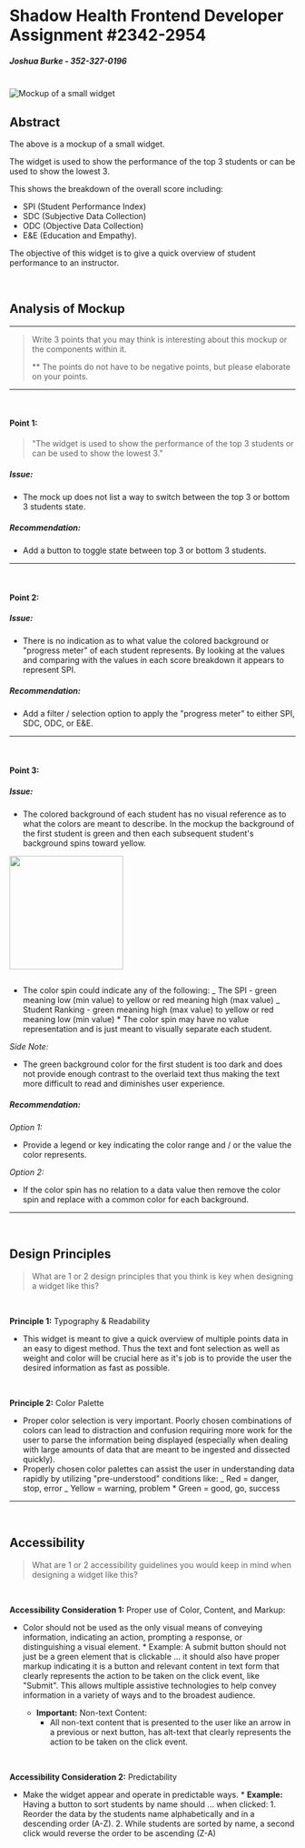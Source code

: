# Shadow Health Frontend Developer Assignment #2342-2954

##### Joshua Burke - 352-327-0196

<br />

<div class="md-abstract">
<div class="md-abstract-image">

<img src="https://res.cloudinary.com/joshio58/image/upload/v1594925716/Shadow_Health/mockup-2342-2954_r7uvpc.jpg" class="img-resp" alt="Mockup of a small widget" />

</div>

## Abstract

<div class="md-abstract-definition">

The above is a mockup of a small widget.

The widget is used to show the performance of the top 3 students or can be used to show the lowest 3.

This shows the breakdown of the overall score including:

-   SPI (Student Performance Index)
-   SDC (Subjective Data Collection)
-   ODC (Objective Data Collection)
-   E&E (Education and Empathy).

The objective of this widget is to give a quick overview of student performance to an instructor.

</div>

</div>

<br />

## Analysis of Mockup

<hr />

> Write 3 points that you may think is interesting about this mockup or the components within it.
>
> \*\* The points do not have to be negative points, but please elaborate on your points.

<hr />
<br />

#### Point 1:

> "The widget is used to show the performance of the top 3 students or can be used to show the lowest 3."

##### Issue:

-   The mock up does not list a way to switch between the top 3 or bottom 3 students state.

##### Recommendation:

-   Add a button to toggle state between top 3 or bottom 3 students.

<hr />
<br />

#### Point 2:

##### Issue:

-   There is no indication as to what value the colored background or "progress meter" of each student represents. By looking at the values and comparing with the values in each score breakdown it appears to represent SPI.

##### Recommendation:

-   Add a filter / selection option to apply the "progress meter" to either SPI, SDC, ODC, or E&E.

<hr />
<br />

#### Point 3:

##### Issue:

-   The colored background of each student has no visual reference as to what the colors are meant to describe. In the mockup the background of the first student is green and then each subsequent student's background spins toward yellow.

<img src="https://res.cloudinary.com/joshio58/image/upload/v1594931818/Shadow_Health/color-wheel_pvblgy.png" width=200 style="margin:0 auto 1em auto">

-   The color spin could indicate any of the following:
    _ The SPI - green meaning low (min value) to yellow or red meaning high (max value)
    _ Student Ranking - green meaning high (max value) to yellow or red meaning low (min value) \* The color spin may have no value representation and is just meant to visually separate each student.

_Side Note:_

-   The green background color for the first student is too dark and does not provide enough contrast to the overlaid text thus making the text more difficult to read and diminishes user experience.

##### Recommendation:

_Option 1:_

-   Provide a legend or key indicating the color range and / or the value the color represents.

_Option 2:_

-   If the color spin has no relation to a data value then remove the color spin and replace with a common color for each background.

<hr />
<br />

## Design Principles

> What are 1 or 2 design principles that you think is key when designing a widget like this?

<br />

**Principle 1:** Typography & Readability

-   This widget is meant to give a quick overview of multiple points data in an easy to digest method. Thus the text and font selection as well as weight and color will be crucial here as it's job is to provide the user the desired information as fast as possible.

<br />

**Principle 2:** Color Palette

-   Proper color selection is very important. Poorly chosen combinations of colors can lead to distraction and confusion requiring more work for the user to parse the information being displayed (especially when dealing with large amounts of data that are meant to be ingested and dissected quickly).
-   Properly chosen color palettes can assist the user in understanding data rapidly by utilizing "pre-understood" conditions like:
    _ Red = danger, stop, error
    _ Yellow = warning, problem \* Green = good, go, success

<hr />
<br />

## Accessibility

> What are 1 or 2 accessibility guidelines you would keep in mind when designing a widget like
> this?

<br />

**Accessibility Consideration 1:** Proper use of Color, Content, and Markup:

-   Color should not be used as the only visual means of conveying information, indicating an action, prompting a response, or distinguishing a visual element. \* Example: A submit button should not just be a green element that is clickable ... it should also have proper markup indicating it is a button and relevant content in text form that clearly represents the action to be taken on the click event, like "Submit". This allows multiple assistive technologies to help convey information in a variety of ways and to the broadest audience.

    -   **Important:** Non-text Content:
        -   All non-text content that is presented to the user like an arrow in a previous or next button, has alt-text that clearly represents the action to be taken on the click event.

<br />

**Accessibility Consideration 2:** Predictability

-   Make the widget appear and operate in predictable ways. \* **Example:** Having a button to sort students by name should ... when clicked: 1. Reorder the data by the students name alphabetically and in a descending order (A-Z). 2. While students are sorted by name, a second click would reverse the order to be ascending (Z-A)
